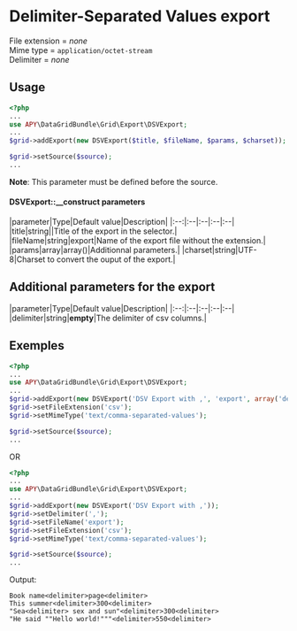 Delimiter-Separated Values export
=================================

File extension = _none_  
Mime type = `application/octet-stream`  
Delimiter = _none_

## Usage
```php
<?php
...
use APY\DataGridBundle\Grid\Export\DSVExport; 
...
$grid->addExport(new DSVExport($title, $fileName, $params, $charset));

$grid->setSource($source);
...
```

**Note**: This parameter must be defined before the source.

#### DSVExport::__construct parameters

|parameter|Type|Default value|Description|
|:--:|:--|:--|:--|:--|
|title|string||Title of the export in the selector.|
|fileName|string|export|Name of the export file without the extension.|
|params|array|array()|Additionnal parameters.|
|charset|string|UTF-8|Charset to convert the ouput of the export.|

## Additional parameters for the export

|parameter|Type|Default value|Description|
|:--:|:--|:--|:--|:--|
|delimiter|string|__empty__|The delimiter of csv columns.|

## Exemples
```php
<?php
...
use APY\DataGridBundle\Grid\Export\DSVExport; 
...
$grid->addExport(new DSVExport('DSV Export with ,', 'export', array('delimiter' => ',')));
$grid->setFileExtension('csv');
$grid->setMimeType('text/comma-separated-values');

$grid->setSource($source);
...
```

OR

```php
<?php
...
use APY\DataGridBundle\Grid\Export\DSVExport; 
...
$grid->addExport(new DSVExport('DSV Export with ,'));
$grid->setDelimiter(',');
$grid->setFileName('export');
$grid->setFileExtension('csv');
$grid->setMimeType('text/comma-separated-values');

$grid->setSource($source);
...
```

Output:

```
Book name<delimiter>page<delimiter>
This summer<delimiter>300<delimiter>
"Sea<delimiter> sex and sun"<delimiter>300<delimiter>
"He said ""Hello world!"""<delimiter>550<delimiter>
```